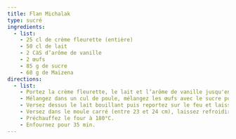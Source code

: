 ```yaml
---
title: Flan Michalak
type: sucré
ingredients:
  - list:
    - 25 cl de crème fleurette (entière)
    - 50 cl de lait
    - 2 CàS d’arôme de vanille
    - 2 œufs
    - 85 g de sucre
    - 60 g de Maïzena
directions:
  - list:
    - Portez la crème fleurette, le lait et l’arôme de vanille jusqu'en début d'ébullition.
    - Mélangez dans un cul de poule, mélangez les œufs avec le sucre puis avec la Maïzena.
    - Versez dessus le lait bouillant puis reportez sur le feu et laissez cuire 30 secondes après la reprise de l’ébullition.
    - Versez dans le moule carré (entre 23 et 24 cm), laissez refroidir à température ambiante puis déposez le moule dans le réfrigérateur.
    - Préchauffez le four à 180°C.
    - Enfournez pour 35 min.
---
```

